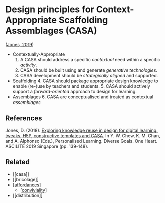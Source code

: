 # Design principles for Context-Appropriate Scaffolding Assemblages (CASA)

([Jones, 2019](https://djon.es/blog/2019/08/08/exploring-knowledge-reuse-in-design-for-digital-learning-tweaks-h5p-constructive-templates-and-casa/#designPrinciples))

- Contextually-Appropriate
  1. A CASA should address a specific *contextual* need within a specific *activity*.
  2. CASA should be built using and generate *generative technologies*.
  3. CASA development should be *strategically aligned* and supported.
- Scaffolding
  4. CASA should package appropriate design knowledge to enable (re-)use by teachers and students.
  5. CASA should actively support a *forward-oriented* approach to design for learning.
- Assemblages
  6. CASA are conceptualised and treated as contextual *assemblages*

## References

Jones, D. (2018). [Exploring knowledge reuse in design for digital learning: tweaks, H5P, constructive templates and CASA](https://djon.es/blog/2019/08/08/exploring-knowledge-reuse-in-design-for-digital-learning-tweaks-h5p-constructive-templates-and-casa/). In Y. W. Chew, K. M. Chan, and A. Alphonso (Eds.), Personalised Learning. Diverse Goals. One Heart. ASCILITE 2019 Singapore (pp. 139-148). 

## Related

- [[casa]]
- [[bricolage]]
- [[affordances]]
  - [[conviviality]]
- [[distribution]]

[//begin]: # "Autogenerated link references for markdown compatibility"
[affordances]: ../affordances "Affordances"
[conviviality]: ../Affordances/conviviality "Convivality"
[//end]: # "Autogenerated link references"